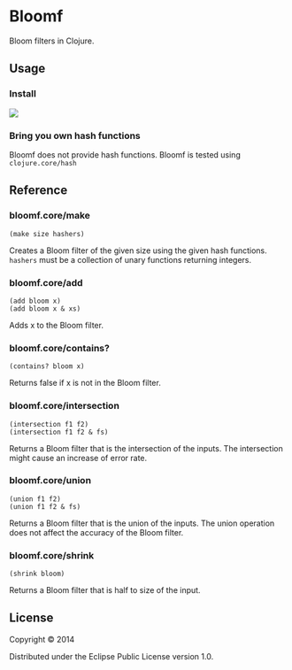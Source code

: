 # Bloomf

Bloom filters in Clojure.

## Usage

### Install

![](https://clojars.org/bloomf/latest-version.svg)

### Bring you own hash functions
Bloomf does not provide hash functions. Bloomf is tested using `clojure.core/hash`

## Reference

### bloomf.core/make
	(make size hashers)

Creates a Bloom filter of the given size using the given hash functions. `hashers` must be a collection of unary functions returning integers.

### bloomf.core/add
	(add bloom x)
	(add bloom x & xs)

Adds x to the Bloom filter.

### bloomf.core/contains?
	(contains? bloom x)

Returns false if x is not in the Bloom filter.

### bloomf.core/intersection
	(intersection f1 f2)
	(intersection f1 f2 & fs)

Returns a Bloom filter that is the intersection of the inputs. The intersection might cause an increase of error rate.

### bloomf.core/union

	(union f1 f2)
	(union f1 f2 & fs)


Returns a Bloom filter that is the union of the inputs. The union operation does not affect the accuracy of the Bloom filter.

### bloomf.core/shrink
	(shrink bloom)

Returns a Bloom filter that is half to size of the input.

## License

Copyright © 2014

Distributed under the Eclipse Public License version 1.0.
